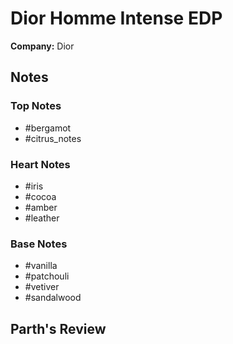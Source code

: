 # Dior Homme Intense EDP

**Company:** Dior

## Notes

### Top Notes
- #bergamot
- #citrus_notes

### Heart Notes
- #iris
- #cocoa
- #amber
- #leather

### Base Notes
- #vanilla
- #patchouli
- #vetiver
- #sandalwood

## Parth's Review

<!-- Add your review here -->
